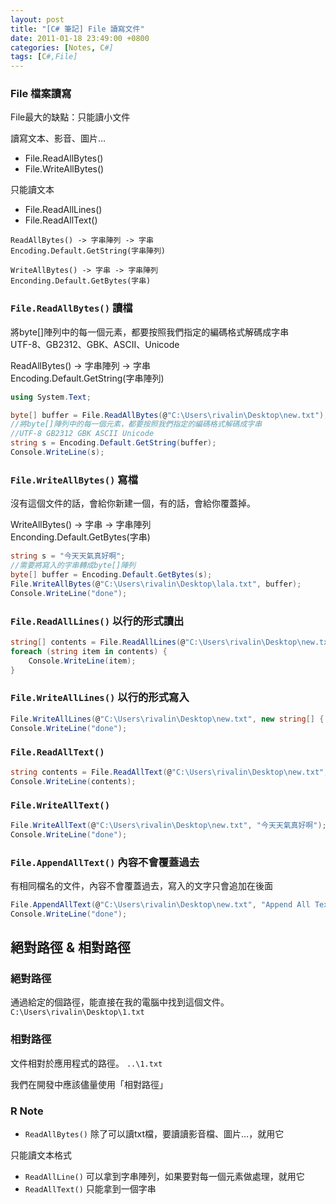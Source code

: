```yaml
---
layout: post
title: "[C# 筆記] File 讀寫文件"
date: 2011-01-18 23:49:00 +0800
categories: [Notes, C#]
tags: [C#,File]
---
```


### File 檔案讀寫

File最大的缺點：只能讀小文件  

讀寫文本、影音、圖片…
- File.ReadAllBytes() 
- File.WriteAllBytes() 

只能讀文本
- File.ReadAllLines()
- File.ReadAllText()


```text
ReadAllBytes() -> 字串陣列 -> 字串  
Encoding.Default.GetString(字串陣列)  

WriteAllBytes() -> 字串 -> 字串陣列    
Enconding.Default.GetBytes(字串) 
``` 

### `File.ReadAllBytes()` 讀檔  
將byte[]陣列中的每一個元素，都要按照我們指定的編碼格式解碼成字串   
UTF-8、GB2312、GBK、ASCII、Unicode  

ReadAllBytes() -> 字串陣列 -> 字串   
Encoding.Default.GetString(字串陣列)  
```c#
using System.Text;

byte[] buffer = File.ReadAllBytes(@"C:\Users\rivalin\Desktop\new.txt");
//將byte[]陣列中的每一個元素，都要按照我們指定的編碼格式解碼成字串  
//UTF-8 GB2312 GBK ASCII Unicode 
string s = Encoding.Default.GetString(buffer);
Console.WriteLine(s);
```

### `File.WriteAllBytes()` 寫檔
沒有這個文件的話，會給你新建一個，有的話，會給你覆蓋掉。  

WriteAllBytes() -> 字串 -> 字串陣列     
Enconding.Default.GetBytes(字串)  
```c#
string s = "今天天氣真好啊";
//需要將寫入的字串轉成byte[]陣列
byte[] buffer = Encoding.Default.GetBytes(s);
File.WriteAllBytes(@"C:\Users\rivalin\Desktop\lala.txt", buffer);
Console.WriteLine("done");
```

### `File.ReadAllLines()` 以行的形式讀出
```c#
string[] contents = File.ReadAllLines(@"C:\Users\rivalin\Desktop\new.txt", Encoding.Default);
foreach (string item in contents) {
    Console.WriteLine(item);
}
```

### `File.WriteAllLines()` 以行的形式寫入
```c#
File.WriteAllLines(@"C:\Users\rivalin\Desktop\new.txt", new string[] { "aoc","aec"});
Console.WriteLine("done");
```

### `File.ReadAllText()`
```c#
string contents = File.ReadAllText(@"C:\Users\rivalin\Desktop\new.txt", Encoding.Default);
Console.WriteLine(contents);
```

### `File.WriteAllText()`
```c#
File.WriteAllText(@"C:\Users\rivalin\Desktop\new.txt", "今天天氣真好啊");
Console.WriteLine("done");
```


### `File.AppendAllText()` 內容不會覆蓋過去
有相同檔名的文件，內容不會覆蓋過去，寫入的文字只會追加在後面  
```c#
File.AppendAllText(@"C:\Users\rivalin\Desktop\new.txt", "Append All Text 看我有覆蓋嗎");
Console.WriteLine("done");
```

## 絕對路徑 & 相對路徑
### 絕對路徑
通過給定的個路徑，能直接在我的電腦中找到這個文件。
`C:\Users\rivalin\Desktop\1.txt`

### 相對路徑
文件相對於應用程式的路徑。
`..\1.txt`

我們在開發中應該儘量使用「相對路徑」

### R Note
- `ReadAllBytes()` 除了可以讀txt檔，要讀讀影音檔、圖片…，就用它
 
只能讀文本格式  
- `ReadAllLine()` 可以拿到字串陣列，如果要對每一個元素做處理，就用它
- `ReadAllText()` 只能拿到一個字串